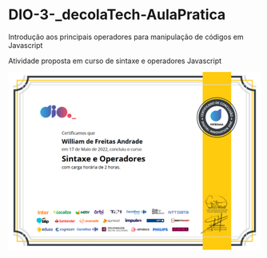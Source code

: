 # DIO-3-_decolaTech-AulaPratica
Introdução aos principais operadores para manipulação de códigos em Javascript

Atividade proposta em curso de sintaxe e operadores Javascript


![](./assets/certificate/SintaxeEOperadores.png)
